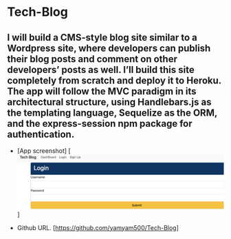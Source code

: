 # Tech-Blog
## I will build a CMS-style blog site similar to a Wordpress site, where developers can publish their blog posts and comment on other developers’ posts as well. I’ll build this site completely from scratch and deploy it to Heroku. The app will follow the MVC paradigm in its architectural structure, using Handlebars.js as the templating language, Sequelize as the ORM, and the express-session npm package for authentication.

- [App screenshot] [![Alt text](<public/images/Screenshot 2023-08-30 at 5.15.22 AM copy.png>)]

- Github URL. [https://github.com/yamyam500/Tech-Blog]